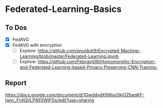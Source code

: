 # Federated-Learning-Basics
## To Dos
- [x] FedAVG
- [x] FedAVG with encryption
  - [ ] Explore: https://github.com/anujdutt9/Encrypted-Machine-Learning/blob/master/Federated-Learning.ipynb
  - [ ] Explore: https://github.com/FebriantiW/Homomorphic-Encryption-and-Federated-Learning-based-Privacy-Preserving-CNN-Training-

## Report
https://docs.google.com/document/d/1GwddvdX9Woo5kiOZbeqKF-hpyr_FnIIQVLP893WtFGs/edit?usp=sharing
